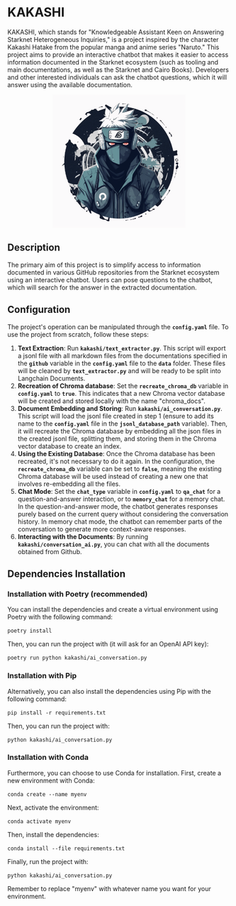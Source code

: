 # KAKASHI

KAKASHI, which stands for "Knowledgeable Assistant Keen on Answering Starknet Heterogeneous Inquiries," is a project inspired by the character Kakashi Hatake from the popular manga and anime series "Naruto." This project aims to provide an interactive chatbot that makes it easier to access information documented in the Starknet ecosystem (such as tooling and main documentations, as well as the Starknet and Cairo Books). Developers and other interested individuals can ask the chatbot questions, which it will answer using the available documentation.


<p align="center">
  <img src="images/kakashi_logo.png" width="300" height="300">
</p>

## **Description**

The primary aim of this project is to simplify access to information documented in various GitHub repositories from the Starknet ecosystem using an interactive chatbot. Users can pose questions to the chatbot, which will search for the answer in the extracted documentation.

## **Configuration**

The project's operation can be manipulated through the **`config.yaml`** file. To use the project from scratch, follow these steps:

1. **Text Extraction**: Run **`kakashi/text_extractor.py`**. This script will export a jsonl file with all markdown files from the documentations specified in the **`github`** variable in the **`config.yaml`** file to the **`data`** folder. These files will be cleaned by **`text_extractor.py`** and will be ready to be split into Langchain Documents.
2. **Recreation of Chroma database**: Set the **`recreate_chroma_db`** variable in **`config.yaml`** to **`true`**. This indicates that a new Chroma vector database will be created and stored locally with the name "chroma_docs".
3. **Document Embedding and Storing**: Run **`kakashi/ai_conversation.py`**. This script will load the jsonl file created in step 1 (ensure to add its name to the **`config.yaml`** file in the **`jsonl_database_path`** variable). Then, it will recreate the Chroma database by embedding all the json files in the created jsonl file, splitting them, and storing them in the Chroma vector database to create an index.
4. **Using the Existing Database**: Once the Chroma database has been recreated, it's not necessary to do it again. In the configuration, the **`recreate_chroma_db`** variable can be set to **`false`**, meaning the existing Chroma database will be used instead of creating a new one that involves re-embedding all the files.
5. **Chat Mode**: Set the **`chat_type`** variable in **`config.yaml`** to **`qa_chat`** for a question-and-answer interaction, or to **`memory_chat`** for a memory chat. In the question-and-answer mode, the chatbot generates responses purely based on the current query without considering the conversation history. In memory chat mode, the chatbot can remember parts of the conversation to generate more context-aware responses.
6. **Interacting with the Documents**: By running **`kakashi/conversation_ai.py`**, you can chat with all the documents obtained from Github.

## **Dependencies Installation**

### **Installation with Poetry (recommended)**

You can install the dependencies and create a virtual environment using Poetry with the following command:

```
poetry install
```

Then, you can run the project with (it will ask for an OpenAI API key):

```
poetry run python kakashi/ai_conversation.py
```

### **Installation with Pip**

Alternatively, you can also install the dependencies using Pip with the following command:

```
pip install -r requirements.txt
```

Then, you can run the project with:

```
python kakashi/ai_conversation.py
```

### **Installation with Conda**

Furthermore, you can choose to use Conda for installation. First, create a new environment with Conda:

```
conda create --name myenv
```

Next, activate the environment:

```
conda activate myenv
```

Then, install the dependencies:

```
conda install --file requirements.txt
```

Finally, run the project with:

```
python kakashi/ai_conversation.py

```

Remember to replace "myenv" with whatever name you want for your environment.